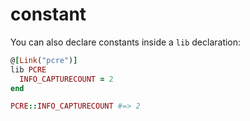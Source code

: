 # constant

You can also declare constants inside a `lib` declaration:

```ruby
@[Link("pcre")]
lib PCRE
  INFO_CAPTURECOUNT = 2
end

PCRE::INFO_CAPTURECOUNT #=> 2
```
